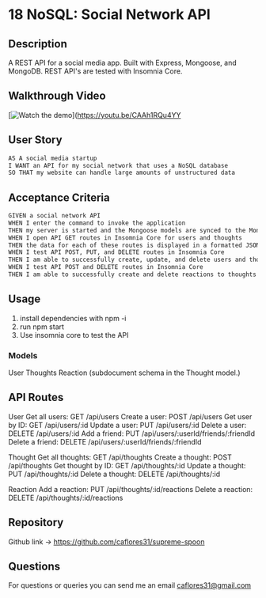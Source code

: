 # 18 NoSQL: Social Network API

## Description
A REST API for a social media app. Built with Express, Mongoose, and MongoDB. REST API's are tested with Insomnia Core. 

## Walkthrough Video 

[![Watch the demo](https://img.youtube.com/vi/CAAh1RQu4YY/maxresdefault.jpg)](https://youtu.be/CAAh1RQu4YY

## User Story

```md
AS A social media startup
I WANT an API for my social network that uses a NoSQL database
SO THAT my website can handle large amounts of unstructured data
```
## Acceptance Criteria

```md
GIVEN a social network API
WHEN I enter the command to invoke the application
THEN my server is started and the Mongoose models are synced to the MongoDB database
WHEN I open API GET routes in Insomnia Core for users and thoughts
THEN the data for each of these routes is displayed in a formatted JSON
WHEN I test API POST, PUT, and DELETE routes in Insomnia Core
THEN I am able to successfully create, update, and delete users and thoughts in my database
WHEN I test API POST and DELETE routes in Insomnia Core
THEN I am able to successfully create and delete reactions to thoughts and add and remove friends to a user’s friend list
```

## Usage

1. install dependencies with npm -i
2. run npm start
3. Use insomnia core to test the API


### Models
 User
 Thoughts
 Reaction  (subdocument schema in the Thought model.)

## API Routes
User
Get all users: GET /api/users
Create a user: POST /api/users
Get user by ID: GET /api/users/:id
Update a user: PUT /api/users/:id
Delete a user: DELETE /api/users/:id
Add a friend: PUT /api/users/:userId/friends/:friendId
Delete a friend: DELETE /api/users/:userId/friends/:friendId

Thought
Get all thoughts: GET /api/thoughts
Create a thought: POST /api/thoughts
Get thought by ID: GET /api/thoughts/:id
Update a thought: PUT /api/thoughts/:id
Delete a thought: DELETE /api/thoughts/:id

Reaction
Add a reaction: PUT /api/thoughts/:id/reactions
Delete a reaction: DELETE /api/thoughts/:id/reactions

## Repository

Github link -> https://github.com/caflores31/supreme-spoon

## Questions

For questions or queries you can send me an email caflores31@gmail.com